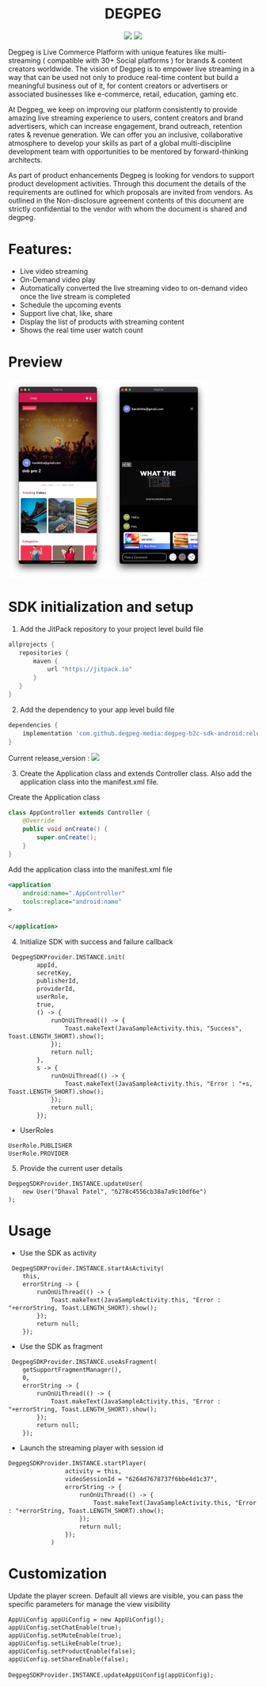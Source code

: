 <h1 align="center">DEGPEG</h1>
<p align="center">
  <img src="https://jitpack.io/v/degpeg-media/degpeg-b2c-sdk-android/month.svg"/>
  <img src="https://jitpack.io/v/degpeg-media/degpeg-b2c-sdk-android.svg"/>
</p>

Degpeg is Live Commerce Platform with unique features like multi-streaming ( compatible with 30+ Social platforms ) for brands & content creators worldwide. The vision of Degpeg is to empower live streaming in a way that can be used not only to produce real-time content but build a meaningful business out of it, for content creators or advertisers or associated businesses like e-commerce, retail, education, gaming etc.

At Degpeg, we keep on improving our platform consistently to provide amazing live streaming experience to users, content creators and brand advertisers, which can increase engagement, brand outreach, retention rates & revenue generation. We can offer you an inclusive, collaborative atmosphere to develop your skills as part of a global multi-discipline development team with opportunities to be mentored by forward-thinking architects.

As part of product enhancements Degpeg is looking for vendors to support product development activities. Through this document the details of the requirements are outlined for which proposals are invited from vendors. As outlined in the Non-disclosure agreement contents of this document are strictly confidential to the vendor with whom the document is shared and degpeg.


# Features:

* Live video streaming
* On-Demand video play
* Automatically converted the live streaming video to on-demand video once the live stream is completed
* Schedule the upcoming events
* Support live chat, like, share
* Display the list of products with streaming content
* Shows the real time user watch count


# Preview

<p float="left">
<img src="https://github.com/degpeg-media/degpeg-b2c-sdk-android/blob/master/app/Dashboard.png" alt="dashboard" width="200" height="400"> 

<img src="https://github.com/degpeg-media/degpeg-b2c-sdk-android/blob/master/app/Player.png" alt="player" width="200" height="400"> 
</p>

# SDK initialization and setup

1. Add the JitPack repository to your project level build file

 ```groovy
allprojects {
    repositories {
        maven {
            url "https://jitpack.io"
        }
    }
}
```

2. Add the dependency to your app level build file

```groovy
dependencies {
    implementation 'com.github.degpeg-media:degpeg-b2c-sdk-android:release_version'
}
```
Current release_version : <img src="https://jitpack.io/v/degpeg-media/degpeg-b2c-sdk-android.svg"/>


3. Create the Application class and extends Controller class. Also add the application class into the manifest.xml file.

Create the Application class
```Java
class AppController extends Controller {
    @Override
    public void onCreate() {
        super.onCreate();
    }
}
```

Add the application class into the manifest.xml file
```xml
<application
    android:name=".AppController"
    tools:replace="android:name"
>

</application>
```

4. Initialize SDK with success and failure callback
```
 DegpegSDKProvider.INSTANCE.init(
        appId,
        secretKey,
        publisherId,
        providerId,
        userRole,
        true,
        () -> {
            runOnUiThread(() -> {
                Toast.makeText(JavaSampleActivity.this, "Success", Toast.LENGTH_SHORT).show();
            });
            return null;
        },
        s -> {
            runOnUiThread(() -> {
                Toast.makeText(JavaSampleActivity.this, "Error : "+s, Toast.LENGTH_SHORT).show();
            });
            return null;
        });
```

* UserRoles
```
UserRole.PUBLISHER
UserRole.PROVIDER
```

5. Provide the current user details
```
DegpegSDKProvider.INSTANCE.updateUser(
    new User("Dhaval Patel", "6278c4556cb38a7a9c10df6e")
);
```

# Usage

* Use the SDK as activity
```
 DegpegSDKProvider.INSTANCE.startAsActivity(
    this,
    errorString -> {
        runOnUiThread(() -> {
            Toast.makeText(JavaSampleActivity.this, "Error : "+errorString, Toast.LENGTH_SHORT).show();
        });
        return null;
    });
```

* Use the SDK as fragment
```
 DegpegSDKProvider.INSTANCE.useAsFragment(
    getSupportFragmentManager(),
    0,
    errorString -> {
        runOnUiThread(() -> {
            Toast.makeText(JavaSampleActivity.this, "Error : "+errorString, Toast.LENGTH_SHORT).show();
        });
        return null;
    });
```

* Launch the streaming player with session id
```
DegpegSDKProvider.INSTANCE.startPlayer(
                activity = this, 
                videoSessionId = "6264d7678737f6bbe4d1c37",
                errorString -> {
                    runOnUiThread(() -> {
                        Toast.makeText(JavaSampleActivity.this, "Error : "+errorString, Toast.LENGTH_SHORT).show();
                    });
                    return null;
                });
            )
```

# Customization
Update the player screen.
Default all views are visible, you can pass the specific parameters for manage the view visibility

```
AppUiConfig appUiConfig = new AppUiConfig();
appUiConfig.setChatEnable(true);
appUiConfig.setMuteEnable(true);
appUiConfig.setLikeEnable(true);
appUiConfig.setProductEnable(false);
appUiConfig.setShareEnable(false);

DegpegSDKProvider.INSTANCE.updateAppUiConfig(appUiConfig);
```


